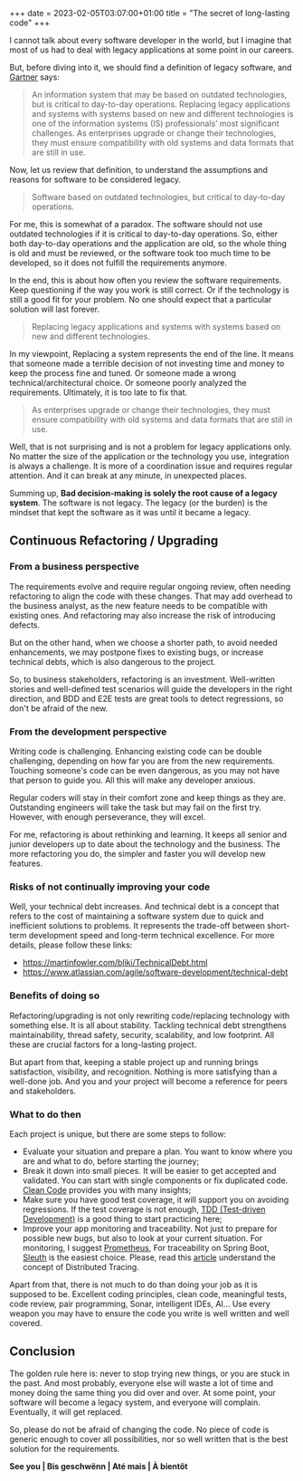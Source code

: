+++ 
date = 2023-02-05T03:07:00+01:00
title = "The secret of long-lasting code"
+++

I cannot talk about every software developer in the world, but I imagine that most of us had to deal with legacy applications at some point in our careers.

But, before diving into it, we should find a definition of legacy software, and [Gartner](https://www.gartner.com/en/information-technology/glossary/legacy-application-or-system) says:

> An information system that may be based on outdated technologies, but is critical to day-to-day operations. Replacing legacy applications and systems with systems based on new and different technologies is one of the information systems (IS) professionals’ most significant challenges. As enterprises upgrade or change their technologies, they must ensure compatibility with old systems and data formats that are still in use.

Now, let us review that definition, to understand the assumptions and reasons for software to be considered legacy.

> Software based on outdated technologies, but critical to day-to-day operations.

For me, this is somewhat of a paradox. The software should not use outdated technologies if it is critical to day-to-day operations. So, either both day-to-day operations and the application are old, so the whole thing is old and must be reviewed, or the software took too much time to be developed, so it does not fulfill the requirements anymore.

In the end, this is about how often you review the software requirements. Keep questioning if the way you work is still correct. Or if the technology is still a good fit for your problem. No one should expect that a particular solution will last forever.

> Replacing legacy applications and systems with systems based on new and different technologies.

In my viewpoint, Replacing a system represents the end of the line. It means that someone made a terrible decision of not investing time and money to keep the process fine and tuned. Or someone made a wrong technical/architectural choice. Or someone poorly analyzed the requirements. Ultimately, it is too late to fix that.

> As enterprises upgrade or change their technologies, they must ensure compatibility with old systems and data formats that are still in use.

Well, that is not surprising and is not a problem for legacy applications only. No matter the size of the application or the technology you use, integration is always a challenge. It is more of a coordination issue and requires regular attention. And it can break at any minute, in unexpected places.

Summing up, **Bad decision-making is solely the root cause of a legacy system**. The software is not legacy. The legacy (or the burden) is the mindset that kept the software as it was until it became a legacy.

## Continuous Refactoring / Upgrading

### From a business perspective

The requirements evolve and require regular ongoing review, often needing refactoring to align the code with these changes. That may add overhead to the business analyst, as the new feature needs to be compatible with existing ones. And refactoring may also increase the risk of introducing defects.

But on the other hand, when we choose a shorter path, to avoid needed enhancements, we may postpone fixes to existing bugs, or increase technical debts, which is also dangerous to the project.

So, to business stakeholders, refactoring is an investment. Well-written stories and well-defined test scenarios will guide the developers in the right direction, and BDD and E2E tests are great tools to detect regressions, so don't be afraid of the new.

### From the development perspective

Writing code is challenging. Enhancing existing code can be double challenging, depending on how far you are from the new requirements. Touching someone's code can be even dangerous, as you may not have that person to guide you. All this will make any developer anxious.

Regular coders will stay in their comfort zone and keep things as they are. Outstanding engineers will take the task but may fail on the first try. However, with enough perseverance, they will excel.

For me, refactoring is about rethinking and learning. It keeps all senior and junior developers up to date about the technology and the business. The more refactoring you do, the simpler and faster you will develop new features.

### Risks of not continually improving your code

Well, your technical debt increases. And technical debt is a concept that refers to the cost of maintaining a software system due to quick and inefficient solutions to problems. It represents the trade-off between short-term development speed and long-term technical excellence. For more details, please follow these links:
- https://martinfowler.com/bliki/TechnicalDebt.html
- https://www.atlassian.com/agile/software-development/technical-debt

### Benefits of doing so

Refactoring/upgrading is not only rewriting code/replacing technology with something else. It is all about stability. Tackling technical debt strengthens maintainability, thread safety, security, scalability, and low footprint. All these are crucial factors for a long-lasting project.

But apart from that, keeping a stable project up and running brings satisfaction, visibility, and recognition. Nothing is more satisfying than a well-done job. And you and your project will become a reference for peers and stakeholders.

### What to do then

Each project is unique, but there are some steps to follow:
- Evaluate your situation and prepare a plan. You want to know where you are and what to do, before starting the journey;
- Break it down into small pieces. It will be easier to get accepted and validated. You can start with single components or fix duplicated code. [Clean Code](https://www.oreilly.com/library/view/clean-code-a/9780136083238/) provides you with many insights;
- Make sure you have good test coverage, it will support you on avoiding regressions. If the test coverage is not enough, [TDD (Test-driven Development)](https://www.agilealliance.org/glossary/tdd) is a good thing to start practicing here;
- Improve your app monitoring and traceability. Not just to prepare for possible new bugs, but also to look at your current situation. For monitoring, I suggest [Prometheus](https://prometheus.io/), For traceability on Spring Boot, [Sleuth](https://spring.io/projects/spring-cloud-sleuth) is the easiest choice. Please, read this [article](https://medium.com/javarevisited/distributed-tracing-in-microservices-spring-boot-125272b58ad8) understand the concept of Distributed Tracing.

Apart from that, there is not much to do than doing your job as it is supposed to be. Excellent coding principles, clean code, meaningful tests, code review, pair programming, Sonar, intelligent IDEs, AI... Use every weapon you may have to ensure the code you write is well written and well covered.

## Conclusion

The golden rule here is: never to stop trying new things, or you are stuck in the past. And most probably, everyone else will waste a lot of time and money doing the same thing you did over and over. At some point, your software will become a legacy system, and everyone will complain. Eventually, it will get replaced.

So, please do not be afraid of changing the code. No piece of code is generic enough to cover all possibilities, nor so well written that is the best solution for the requirements.

**See you | Bis geschwënn | Até mais | À bientôt**
